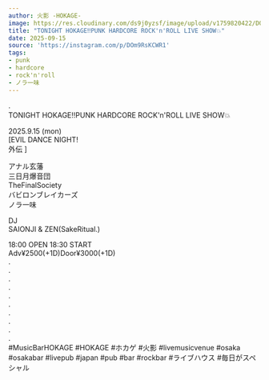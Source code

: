 ```yaml
---
author: 火影 -HOKAGE-
image: https://res.cloudinary.com/ds9j0yzsf/image/upload/v1759820422/DOm9RsKCWR1.jpg
title: "TONIGHT HOKAGE‼️PUNK HARDCORE ROCK'n'ROLL LIVE SHOW💥"
date: 2025-09-15
source: 'https://instagram.com/p/DOm9RsKCWR1'
tags:
- punk
- hardcore
- rock'n'roll
- ノラ一味
---
```

.<br>
TONIGHT HOKAGE‼️PUNK HARDCORE ROCK'n'ROLL LIVE SHOW💥　　

2025.9.15 (mon) <br>
[EVIL DANCE NIGHT! <br>
外伝 ]

アナル玄藩<br>
三日月爆音団<br>
TheFinalSociety<br>
バビロンブレイカーズ<br>
ノラ一味

DJ<br>
SAIONJI & ZEN(SakeRitual.)

18:00 OPEN 18:30 START<br>
Adv¥2500(+1D)Door¥3000(+1D)<br>
.<br>
.<br>
.<br>
.<br>
.<br>
.<br>
.<br>
.<br>
.<br>
.<br>
#MusicBarHOKAGE #HOKAGE #ホカゲ #火影 #livemusicvenue #osaka #osakabar #livepub #japan #pub #bar #rockbar #ライブハウス #毎日がスペシャル